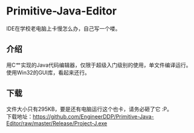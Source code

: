 # Primitive-Java-Editor
IDE在学校老电脑上卡慢怎么办，自己写一个喽。

## 介绍
用C艹实现的Java代码编辑器，仅限于超级入门级别的使用，单文件编译运行。<br>
使用Win32的GUI库，看起来还行。<br>


## 下载
文件大小只有295KB，要是还有电脑运行这个也卡，请务必砸了它 :P。<br>
下载地址：https://github.com/EngineerDDP/Primitive-Java-Editor/raw/master/Release/Project-J.exe
